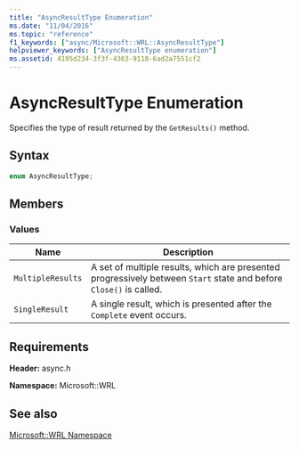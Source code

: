 ```yaml
---
title: "AsyncResultType Enumeration"
ms.date: "11/04/2016"
ms.topic: "reference"
f1_keywords: ["async/Microsoft::WRL::AsyncResultType"]
helpviewer_keywords: ["AsyncResultType enumeration"]
ms.assetid: 4195d234-3f3f-4363-9118-6ad2a7551cf2
---
```

# AsyncResultType Enumeration

Specifies the type of result returned by the `GetResults()` method.

## Syntax

```cpp
enum AsyncResultType;
```

## Members

### Values

|Name|Description|
|----------|-----------------|
|`MultipleResults`|A set of multiple results, which are presented progressively between `Start` state and before `Close()` is called.|
|`SingleResult`|A single result, which is presented after the `Complete` event occurs.|

## Requirements

**Header:** async.h

**Namespace:** Microsoft::WRL

## See also

[Microsoft::WRL Namespace](microsoft-wrl-namespace.md)
